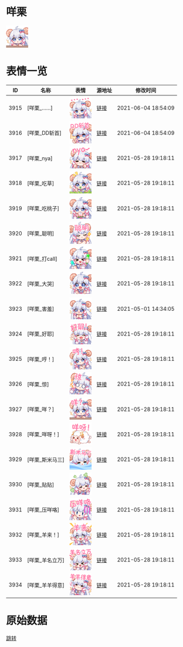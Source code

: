 # 咩栗

<img src="./cover.png" height="60" alt="cover" />

# 表情一览

|ID|名称|表情|源地址|修改时间|
|----|----|----|----|----|
|3915|[咩栗_……]|<img src="./pic/003915_%5B咩栗_……%5D.png" height="60" alt="……"/>|[链接](http://i0.hdslb.com/bfs/emote/f2054173cb5d0e3d24647542dd13d48fc13448f0.png)|2021-06-04 18:54:09|
|3916|[咩栗_DD斩首]|<img src="./pic/003916_%5B咩栗_DD斩首%5D.png" height="60" alt="DD斩首"/>|[链接](http://i0.hdslb.com/bfs/emote/488fad22e87f42a7f488152613a6bf524ff93694.png)|2021-06-04 18:54:09|
|3917|[咩栗_nya]|<img src="./pic/003917_%5B咩栗_nya%5D.png" height="60" alt="nya"/>|[链接](http://i0.hdslb.com/bfs/emote/b8011132b40b4f9807523db3d21581f82c2dce91.png)|2021-05-28 19:18:11|
|3918|[咩栗_吃草]|<img src="./pic/003918_%5B咩栗_吃草%5D.png" height="60" alt="吃草"/>|[链接](http://i0.hdslb.com/bfs/emote/0d535e98dbcae439435041711d1348efa9772145.png)|2021-05-28 19:18:11|
|3919|[咩栗_吃桃子]|<img src="./pic/003919_%5B咩栗_吃桃子%5D.png" height="60" alt="吃桃子"/>|[链接](http://i0.hdslb.com/bfs/emote/b92ab3cd2f2d30e0dfdff5ad352a9f6bb1b686d0.png)|2021-05-28 19:18:11|
|3920|[咩栗_聪明]|<img src="./pic/003920_%5B咩栗_聪明%5D.png" height="60" alt="聪明"/>|[链接](http://i0.hdslb.com/bfs/emote/750542d25fcf1675baf143c2ab7e945445e8b078.png)|2021-05-28 19:18:11|
|3921|[咩栗_打call]|<img src="./pic/003921_%5B咩栗_打call%5D.png" height="60" alt="打call"/>|[链接](http://i0.hdslb.com/bfs/emote/01b6ee0712d13daa323dbd89217018ea7f6794a5.png)|2021-05-28 19:18:11|
|3922|[咩栗_大哭]|<img src="./pic/003922_%5B咩栗_大哭%5D.png" height="60" alt="大哭"/>|[链接](http://i0.hdslb.com/bfs/emote/f9c4c4a3ab8f5e5f2f78f263e29338304092050f.png)|2021-05-28 19:18:11|
|3923|[咩栗_害羞]|<img src="./pic/003923_%5B咩栗_害羞%5D.png" height="60" alt="害羞"/>|[链接](http://i0.hdslb.com/bfs/emote/589d6aa1152c770d495e50b30830cde889d9b969.png)|2021-05-01 14:34:05|
|3924|[咩栗_好耶]|<img src="./pic/003924_%5B咩栗_好耶%5D.png" height="60" alt="好耶"/>|[链接](http://i0.hdslb.com/bfs/emote/9aa9b53211a938c1859c15407cee57cc7519fefd.png)|2021-05-28 19:18:11|
|3925|[咩栗_哼！]|<img src="./pic/003925_%5B咩栗_哼！%5D.png" height="60" alt="哼！"/>|[链接](http://i0.hdslb.com/bfs/emote/f9809254083c46f061351ade49120e5bac99b1f9.png)|2021-05-28 19:18:11|
|3926|[咩栗_惊]|<img src="./pic/003926_%5B咩栗_惊%5D.png" height="60" alt="惊"/>|[链接](http://i0.hdslb.com/bfs/emote/8c4ecf43c895bc9ed23eea9274328ba6cf24481e.png)|2021-05-28 19:18:11|
|3927|[咩栗_咩？]|<img src="./pic/003927_%5B咩栗_咩？%5D.png" height="60" alt="咩？"/>|[链接](http://i0.hdslb.com/bfs/emote/bb305147beb88a101061dff54cbcb9062635670b.png)|2021-05-28 19:18:11|
|3928|[咩栗_咩呀！]|<img src="./pic/003928_%5B咩栗_咩呀！%5D.png" height="60" alt="咩呀！"/>|[链接](http://i0.hdslb.com/bfs/emote/a36a0973f1c9935577db05bc90b602dc61236c0f.png)|2021-05-28 19:18:11|
|3929|[咩栗_斯米马三]|<img src="./pic/003929_%5B咩栗_斯米马三%5D.png" height="60" alt="斯米马三"/>|[链接](http://i0.hdslb.com/bfs/emote/a46bc117192aa2495c492acca03e27393258c015.png)|2021-05-28 19:18:11|
|3930|[咩栗_贴贴]|<img src="./pic/003930_%5B咩栗_贴贴%5D.png" height="60" alt="贴贴"/>|[链接](http://i0.hdslb.com/bfs/emote/9532b0b4d1917d328f33862b046dc47d24262f2f.png)|2021-05-28 19:18:11|
|3931|[咩栗_压咩咯]|<img src="./pic/003931_%5B咩栗_压咩咯%5D.png" height="60" alt="压咩咯"/>|[链接](http://i0.hdslb.com/bfs/emote/6d8369ad38622f0a161eebb1e25937a1d834890a.png)|2021-05-28 19:18:11|
|3932|[咩栗_羊来！]|<img src="./pic/003932_%5B咩栗_羊来！%5D.png" height="60" alt="羊来！"/>|[链接](http://i0.hdslb.com/bfs/emote/c0021906b6970e32491df6bd97af65a759d51289.png)|2021-05-28 19:18:11|
|3933|[咩栗_羊名立万]|<img src="./pic/003933_%5B咩栗_羊名立万%5D.png" height="60" alt="羊名立万"/>|[链接](http://i0.hdslb.com/bfs/emote/8fd2b4174f94c1c9b7cf4cf132a54838db40ddff.png)|2021-05-28 19:18:11|
|3934|[咩栗_羊羊得意]|<img src="./pic/003934_%5B咩栗_羊羊得意%5D.png" height="60" alt="羊羊得意"/>|[链接](http://i0.hdslb.com/bfs/emote/dd55311765d00d768acb157958e85413ae25578c.png)|2021-05-28 19:18:11|

# 原始数据

[跳转](./raw.json)


